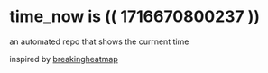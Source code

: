 # time_now is (( 1716670800237 ))

an automated repo that shows the currnent time

inspired by [breakingheatmap](https://github.com/breakingheatmap/breakingheatmap)